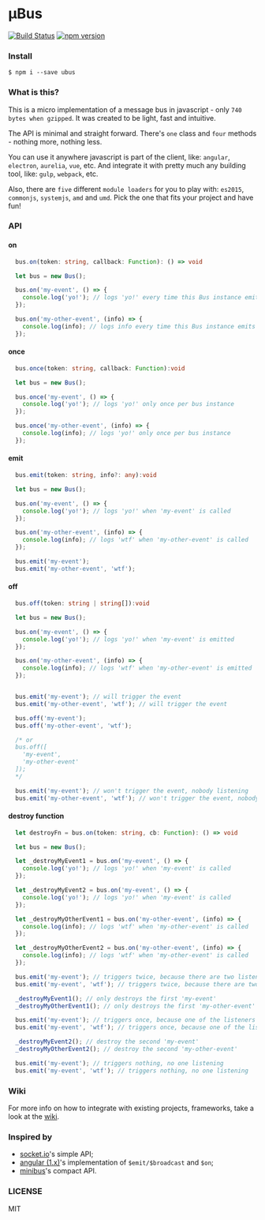 # μBus

[![Build Status](https://travis-ci.org/ericmdantas/uBus.svg?branch=master)](https://travis-ci.org/ericmdantas/uBus)
[![npm version](https://badge.fury.io/js/xtorage.svg)](https://badge.fury.io/js/xtorage)


### Install

```shell
$ npm i --save ubus
```


### What is this?

This is a micro implementation of a message bus in javascript - only `740 bytes when gzipped`. It was created to be light, fast and intuitive.

The API is minimal and straight forward. There's `one` class and `four` methods - nothing more, nothing less.

You can use it anywhere javascript is part of the client, like: `angular`, `electron`, `aurelia`, `vue`, etc.
And integrate it with pretty much any building tool, like: `gulp`, `webpack`, etc.

Also, there are `five` different `module loaders` for you to play with: `es2015`, `commonjs`, `systemjs`, `amd` and `umd`. Pick the one that fits your project and have fun!


### API

#### on

```ts
  bus.on(token: string, callback: Function): () => void
```

```js
  let bus = new Bus();

  bus.on('my-event', () => {
    console.log('yo!'); // logs 'yo!' every time this Bus instance emits 'my-event'
  });

  bus.on('my-other-event', (info) => {
    console.log(info); // logs info every time this Bus instance emits 'my-other-event'
  });
```

#### once

```ts
  bus.once(token: string, callback: Function):void
```

```ts
  let bus = new Bus();

  bus.once('my-event', () => {
    console.log('yo!'); // logs 'yo!' only once per bus instance
  });

  bus.once('my-other-event', (info) => {
    console.log(info); // logs 'yo!' only once per bus instance
  });
```


#### emit

```ts
  bus.emit(token: string, info?: any):void
```

```js
  let bus = new Bus();

  bus.on('my-event', () => {
    console.log('yo!'); // logs 'yo!' when 'my-event' is called
  });

  bus.on('my-other-event', (info) => {
    console.log(info); // logs 'wtf' when 'my-other-event' is called
  });

  bus.emit('my-event');
  bus.emit('my-other-event', 'wtf');
```

#### off

```ts
  bus.off(token: string | string[]):void
```

```js
  let bus = new Bus();

  bus.on('my-event', () => {
    console.log('yo!'); // logs 'yo!' when 'my-event' is emitted
  });

  bus.on('my-other-event', (info) => {
    console.log(info); // logs 'wtf' when 'my-other-event' is emitted
  });


  bus.emit('my-event'); // will trigger the event
  bus.emit('my-other-event', 'wtf'); // will trigger the event

  bus.off('my-event');
  bus.off('my-other-event', 'wtf');

  /* or
  bus.off([
    'my-event',
    'my-other-event'
  ]);
  */

  bus.emit('my-event'); // won't trigger the event, nobody listening
  bus.emit('my-other-event', 'wtf'); // won't trigger the event, nobody listening
```


#### destroy function

```ts
  let destroyFn = bus.on(token: string, cb: Function): () => void
```

```js
  let bus = new Bus();

  let _destroyMyEvent1 = bus.on('my-event', () => {
    console.log('yo!'); // logs 'yo!' when 'my-event' is called
  });

  let _destroyMyEvent2 = bus.on('my-event', () => {
    console.log('yo!'); // logs 'yo!' when 'my-event' is called
  });

  let _destroyMyOtherEvent1 = bus.on('my-other-event', (info) => {
    console.log(info); // logs 'wtf' when 'my-other-event' is called
  });

  let _destroyMyOtherEvent2 = bus.on('my-other-event', (info) => {
    console.log(info); // logs 'wtf' when 'my-other-event' is called
  });

  bus.emit('my-event'); // triggers twice, because there are two listeners
  bus.emit('my-event', 'wtf'); // triggers twice, because there are two listeners

  _destroyMyEvent1(); // only destroys the first 'my-event'
  _destroyMyOtherEvent1(); // only destroys the first 'my-other-event'

  bus.emit('my-event'); // triggers once, because one of the listeners was destroyed
  bus.emit('my-event', 'wtf'); // triggers once, because one of the listeners was destroyed

  _destroyMyEvent2(); // destroy the second 'my-event'
  _destroyMyOtherEvent2(); // destroy the second 'my-other-event'

  bus.emit('my-event'); // triggers nothing, no one listening
  bus.emit('my-event', 'wtf'); // triggers nothing, no one listening
```

### Wiki

For more info on how to integrate with existing projects, frameworks, take a look at the [wiki](https://github.com/ericmdantas/uBus/wiki).


### Inspired by

- [socket.io](https://github.com/socketio/socket.io)'s simple API;
- [angular (1.x)](https://github.com/angular/angular.js)'s implementation of `$emit/$broadcast` and `$on`;
- [minibus](https://github.com/axelpale/minibus)'s compact API.


### LICENSE

MIT
